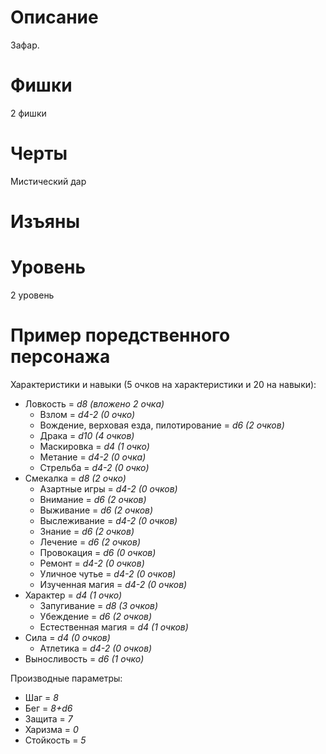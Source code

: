 # Описание

Зафар.

# Фишки
2 фишки

# Черты
  Мистический дар
	
# Изъяны

# Уровень
2 уровень

# Пример поредственного персонажа

Характеристики и навыки (5 очков на характеристики и 20 на навыки):
- Ловкость = *d8 (вложено 2 очка)*
  - Взлом = *d4-2 (0 очко)*
  - Вождение, верховая езда, пилотирование = *d6 (2 очков)*
  - Драка = *d10 (4 очков)*
  - Маскировка = *d4 (1 очко)*
  - Метание = *d4-2 (0 очка)*
  - Стрельба = *d4-2 (0 очко)*
- Смекалка = *d8 (2 очко)*
  - Азартные игры = *d4-2 (0 очков)*
  - Внимание = *d6 (2 очков)*
  - Выживание = *d6 (2 очков)*
  - Выслеживание = *d4-2 (0 очков)*
  - Знание  = *d6 (2 очков)*
  - Лечение = *d6 (2 очков)*
  - Провокация = *d6 (0 очков)*
  - Ремонт = *d4-2 (0 очков)*
  - Уличное чутье = *d4-2 (0 очков)*
  - Изученная магия = *d4-2 (0 очков)*
- Характер = *d4 (1 очко)*
  - Запугивание = *d8 (3 очков)*
  - Убеждение = *d6 (2 очков)*
  - Естественная магия = *d4 (1 очков)*
- Сила = *d4 (0 очков)*
  - Атлетика = *d4-2 (0 очков)*
- Выносливость = *d6 (1 очко)*

Производные параметры:
- Шаг = *8*
- Бег = *8+d6*
- Защита = *7*
- Харизма = *0*
- Стойкость = *5*
